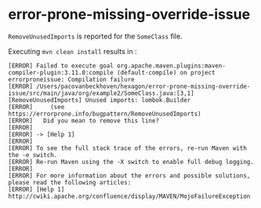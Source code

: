 # error-prone-missing-override-issue

`RemoveUnusedImports` is reported for the `SomeClass` file.

Executing `mvn clean install` results in :

```
[ERROR] Failed to execute goal org.apache.maven.plugins:maven-compiler-plugin:3.11.0:compile (default-compile) on project errorproneissue: Compilation failure
[ERROR] /Users/pacovanbeckhoven/hexagon/error-prone-missing-override-issue/src/main/java/org/example2/SomeClass.java:[3,1] [RemoveUnusedImports] Unused imports: lombok.Builder
[ERROR]     (see https://errorprone.info/bugpattern/RemoveUnusedImports)
[ERROR]   Did you mean to remove this line?
[ERROR] 
[ERROR] -> [Help 1]
[ERROR] 
[ERROR] To see the full stack trace of the errors, re-run Maven with the -e switch.
[ERROR] Re-run Maven using the -X switch to enable full debug logging.
[ERROR] 
[ERROR] For more information about the errors and possible solutions, please read the following articles:
[ERROR] [Help 1] http://cwiki.apache.org/confluence/display/MAVEN/MojoFailureException
```
